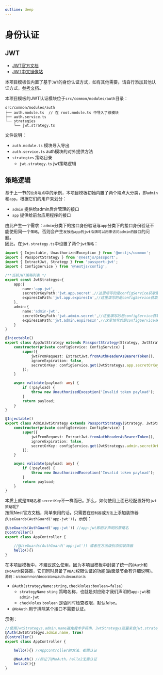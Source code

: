 ```yaml
---
outline: deep
---
```


# 身份认证

## JWT
- <a href="https://jwt.io" target="_blank">JWT官方文档</a>   
- <a href="https://jwt.p2hp.com/" target="_blank">JWT中文镜像站</a>  

本项目模板仅内置了基于`JWT`的身份认证方式，如有其他需要，请自行添加其他认证方式，<a href="https://docs.nestjs.com/recipes/passport" target="_blank">参考文档</a>。

本项目模板的JWT认证模块位于`src/common/modules/auth`目录：
```
src/common/modules/auth
├── auth.module.ts  // 在 root.module.ts 中导入了该模块
├── auth.service.ts
└── strategies
    └── jwt.strategy.ts
```
文件说明：
- `auth.module.ts` 模块导入导出
- `auth.service.ts` auth模块的对外提供方法
- `strategies` 策略目录
  - `jwt.strategy.ts` jwt策略逻辑
  
## 策略逻辑
基于上一节的`业务端点`中的示例，本项目模板初始内置了两个端点大分类，即`admin`和`app`，根据它们的用户来划分：
- `admin` 提供给admin后台管理的接口
- `app` 提供给前台应用程序的接口   

由此产生一个需求：`admin`分类下的接口身份验证与`app`分类下的接口身份验证不能使用同一个`策略`，否则会产生`发放给app的jwt令牌可以用来访问admin的接口`的问题。   
因此，在`jwt.strategy.ts`中设置了两个`jwt策略`：
```ts
import { Injectable, UnauthorizedException } from '@nestjs/common';
import { PassportStrategy } from '@nestjs/passport';
import { ExtractJwt, Strategy } from 'passport-jwt';
import { ConfigService } from '@nestjs/config';

/**当前JWT策略列表 */
export const JwtStrategys={
	app:{
		name:'app-jwt',
		secretOrKeyPath:'jwt.app.secret',//这里填写的是configService获取配置信息的key
		expiresInPath:'jwt.app.expiresIn',//这里填写的是configService获取配置信息的key
	},
	admin:{
		name:'admin-jwt',
		secretOrKeyPath:'jwt.admin.secret',//这里填写的是configService获取配置信息的key
		expiresInPath:'jwt.admin.expiresIn',//这里填写的是configService获取配置信息的key
	}
}

@Injectable()
export class AppJwtStrategy extends PassportStrategy(Strategy, JwtStrategys.app.name) {
	constructor(private configService: ConfigService) {
		super({
			jwtFromRequest: ExtractJwt.fromAuthHeaderAsBearerToken(),
			ignoreExpiration: false,
			secretOrKey: configService.get(JwtStrategys.app.secretOrKeyPath),
		});
	}

	async validate(payload: any) {
		if (!payload) {
			throw new UnauthorizedException('Invalid token payload');
		}
		return payload;
	}
}

@Injectable()
export class AdminJwtStrategy extends PassportStrategy(Strategy, JwtStrategys.admin.name) {
	constructor(private configService: ConfigService) {
		super({
			jwtFromRequest: ExtractJwt.fromAuthHeaderAsBearerToken(),
			ignoreExpiration: false,
			secretOrKey: configService.get(JwtStrategys.admin.secretOrKeyPath),
		});
	}

	async validate(payload: any) {
		if (!payload) {
			throw new UnauthorizedException('Invalid token payload');
		}
		return payload;
	}
}
```
本质上就是`策略名`和`secretKey`不一样而已。那么，如何使用上面已经配置好的`jwt策略`呢?   
按照Nest官方文档，简单来用的话，只需要在`控制器`或`方法`上添加装饰器`@UseGuards(AuthGuard('app-jwt'))`，示例：
```ts
@UseGuards(AuthGuard('app-jwt')) //app-jwt即刚才声明的策略名
@Controller()
export class AppController {

    //@UseGuards(AuthGuard('app-jwt')) 或者在方法级别添加装饰器
    hello(){}
}
```
在本项目模板中，不建议这么使用，因为本项目模板中封装了统一的`@Auth`和`@NoAuth`装饰器，它们同时具备了`RBAC`权限认证的功能(后面章节会有详细说明)。  
<small>源码：src/common/decorators/auth.decorator.ts</small>
- `@Auth(strategyName:string,checkRoles:boolean=false)`
  - `strategyName` `sting` 策略名称，也就是对应刚才我们声明的`app-jwt`和`admin-jwt`
  - `checkRoles` `boolean` 是否同时检查权限，默认false。
- `@NoAuth` 用于排除某个接口不需要认证。

示例：
```ts
//使用JwtStrategys.admin.name避免魔术字符串，JwtStrategys变量来自jwt.strategy.ts
@Auth(JwtStrategys.admin.name, true) 
@Controller()
export class AppController {

    hello(){} //AppController的方法，都需认证

    @NoAuth() //标记了@NoAuth，hello2无需认证
    hello2(){}
}
```